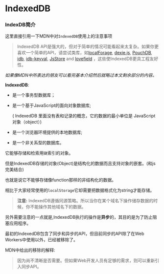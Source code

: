 # IndexedDB

### IndexDB简介

这里直接引用一下MDN中对`IndexedDB`使用上的注意事项

> IndexedDB API是强大的，但对于简单的情况可能看起来太复杂。如果你更喜欢一个简单的API，请尝试类库，如[localForage](https://localforage.github.io/localForage/), [dexie.js](http://www.dexie.org/), [PouchDB](https://pouchdb.com/), [idb](https://www.npmjs.com/package/idb), [idb-keyval](https://www.npmjs.com/package/idb-keyval), [JsStore](https://jsstore.net/) and [lovefield](https://github.com/google/lovefield) ，这些使IndexedDB更具工程友好性。

*如果像MDN中所表达的朋友可以看完基本介绍然后就略过本文剩余部分的内容。*



**IndexedDB**:

* 是一个事务型数据库；

* 是一个基于JavaScript的面向对象数据库;

  ( IndexedDB 里面没有表和记录的概念，它的数据的最小单位是 JavaScript 对象（object）)

* 是一个浏览器环境提供的本地数据库;
*  是一个非关系型的数据库。

它能够存储和检索用`键`索引的对象。

但是IndexedDB存储的对象(Object)是结构化的数据而且支持对象的嵌套。(和js完美结合)

也就是说它不能够存储像function那样的非结构化的数据。

相比于大家经常使用的`localStorage`它却需要把数据格式化为string才能存储。

>**注意:** IndexedDB遵循同源策略。所以当你在某个域名下操作储存数据的时候，你不能操作其他域名下的数据。

另外需要注意的一点就是,IndexedDB执行的操作是**异步**的，其目的是为了防止阻塞应用程序。

最初的IndexedDB包含了同步和异步的API，但目前同步的API除了在Web Workers中使用以外，已经被移除了。

MDN中给出的移除的解释:

> 因为尚不清晰是否需要。但如果Web开发人员有足够的需求，则可以重新引入同步API。